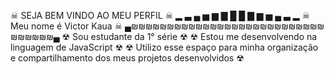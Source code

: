 ☠ SEJA BEM VINDO AO MEU PERFIL ☠
▂ ▃ ▄ ▅ ▆ ▇ █ █ ▇ ▆ ▅ ▄ ▃ ▂
☠ Meu nome é Victor Kaua ☠
▄₪₪₪₪₪₪₪₪₪₪₪₪₪₪₪₪₪₪₪₪₪₪₪₪₪₪₪₪₪₪₪₪₪▄
☢ Sou estudante da 1° série ☢
☢ Estou me desenvolvendo na linguagem de JavaScript ☢
☢ Utilizo esse espaço para minha organização e compartilhamento dos meus projetos desenvolvidos ☢

